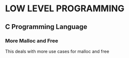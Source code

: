 # LOW LEVEL PROGRAMMING

## C Programming Language

### More Malloc and Free

This deals with more use cases for malloc and free
